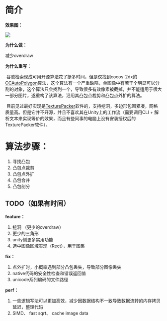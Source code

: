 # 简介

**效果图：**

![](https://github.com/zhiyangyou/PNG2Polygon/blob/main/docImages/xiaoguotu.gif)

**为什么做：**

减少overdraw

**为什么重写：**	

​		谷歌检索现成可用开源算法花了挺多时间，但是仅找到cocos-2dx的[CCAutoPolygon](https://github.com/cocos2d/cocos2d-x/blob/v4/cocos/2d/CCAutoPolygon.cpp)算法，这个算法有一个严重缺陷，单图像中有若干个明显可以分割的对象，这个算法只会找到一个，导致很多有效像素被截掉，并不能适用于很大一部分图片，遂重构了该算法，沿用其凸包点裁剪和凸包点外扩的算法。

​		目前见过最好实现是[TexturePacker](https://www.codeandweb.com/texturepacker)软件的，支持挖洞，多边形包围紧凑，网格质量高。但是它并不开源，并且不喜欢其在Unity上的工作流（需要调用CLI + 解析文本来实现等价的效果，而且有些同事的电脑上没有安装授权后的TexturePacker软件）。

# 算法步骤：

1. 寻找凸包
2. 凸包点裁剪
3. 凸包点外扩
4. 凸包合并
5. 凸包剖分



## TODO（如果有时间）

**feature：**

1. 挖洞 （更少的overdraw）
2. 更少的三角形
3. unity侧更多实用功能
4. 选中图像区域实现（Rect），用于图集

**fix：**

1. 点外扩时，小概率遇到部分凸包丢失，导致部分图像丢失
2. native代码的安全性检查和错误返回值
3. unicode系列编码的文件路径

**perf：**

1. 一些逻辑写法可以更加高效，减少因数据结构不一致导致数据流转的内存拷贝延迟，整理代码
1. SIMD、 fast sqrt、 cache image data
